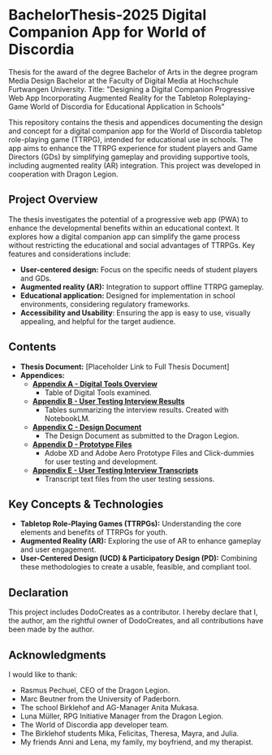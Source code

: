 # BachelorThesis-2025 Digital Companion App for World of Discordia
Thesis for the award of the degree Bachelor of Arts in the degree program Media Design Bachelor at the Faculty of Digital Media at Hochschule Furtwangen University. Title: "Designing a Digital Companion Progressive Web App Incorporating Augmented Reality for the Tabletop Roleplaying-Game World of Discordia for Educational Application in Schools"

This repository contains the thesis and appendices documenting the design and concept for a digital companion app for the World of Discordia tabletop role-playing game (TTRPG), intended for educational use in schools. The app aims to enhance the TTRPG experience for student players and Game Directors (GDs) by simplifying gameplay and providing supportive tools, including augmented reality (AR) integration. This project was developed in cooperation with Dragon Legion.

## Project Overview

The thesis investigates the potential of a progressive web app (PWA) to enhance the developmental benefits within an educational context. It explores how a digital companion app can simplify the game process without restricting the educational and social advantages of TTRPGs. Key features and considerations include:

- **User-centered design:** Focus on the specific needs of student players and GDs.
- **Augmented reality (AR):** Integration to support offline TTRPG gameplay.
- **Educational application:** Designed for implementation in school environments, considering regulatory frameworks.
- **Accessibility and Usability**: Ensuring the app is easy to use, visually appealing, and helpful for the target audience.

## Contents

- **Thesis Document:** \[Placeholder Link to Full Thesis Document]
- **Appendices:**
  - [**Appendix A - Digital Tools Overview**](https://github.com/Aam-Do/BachelorThesis-2025/tree/main/Appendices/Appendix%20A%20-%20Digital%20Tools%20Overview)
    - Table of Digital Tools examined.
  - [**Appendix B - User Testing Interview Results**](https://github.com/Aam-Do/BachelorThesis-2025/tree/main/Appendices/Appendix%20B%20-%20User%20Testing%20Interview%20Results)
    - Tables summarizing the interview results. Created with NotebookLM.
  - [**Appendix C - Design Document**](https://github.com/Aam-Do/BachelorThesis-2025/tree/main/Appendices/Appendix%20C%20-%20Design%20Document)
    - The Design Document as submitted to the Dragon Legion.
  - [**Appendix D - Prototype Files**](https://github.com/Aam-Do/BachelorThesis-2025/tree/main/Appendices/Appendix%20D%20-%20Prototype%20Files)
    - Adobe XD and Adobe Aero Prototype Files and Click-dummies for user testing and development.
  - [**Appendix E - User Testing Interview Transcripts**](https://github.com/Aam-Do/BachelorThesis-2025/tree/main/Appendices/Appendix%20E%20-%20Interview%20Transcripts)
    - Transcript text files from the user testing sessions.


## Key Concepts & Technologies

- **Tabletop Role-Playing Games (TTRPGs):** Understanding the core elements and benefits of TTRPGs for youth.
- **Augmented Reality (AR):** Exploring the use of AR to enhance gameplay and user engagement.
- **User-Centered Design (UCD) & Participatory Design (PD):** Combining these methodologies to create a usable, feasible, and compliant tool.

## Declaration
This project includes DodoCreates as a contributor. I hereby declare that I, the author, am the rightful owner of DodoCreates, and all contributions have been made by the author.

## Acknowledgments

I would like to thank:

- Rasmus Pechuel, CEO of the Dragon Legion.
- Marc Beutner from the University of Paderborn.
- The school Birklehof and AG-Manager Anita Mukasa.
- Luna Müller, RPG Initiative Manager from the Dragon Legion.
- The World of Discordia app developer team.
- The Birklehof students Mika, Felicitas, Theresa, Mayra, and Julia.
- My friends Anni and Lena, my family, my boyfriend, and my therapist.
